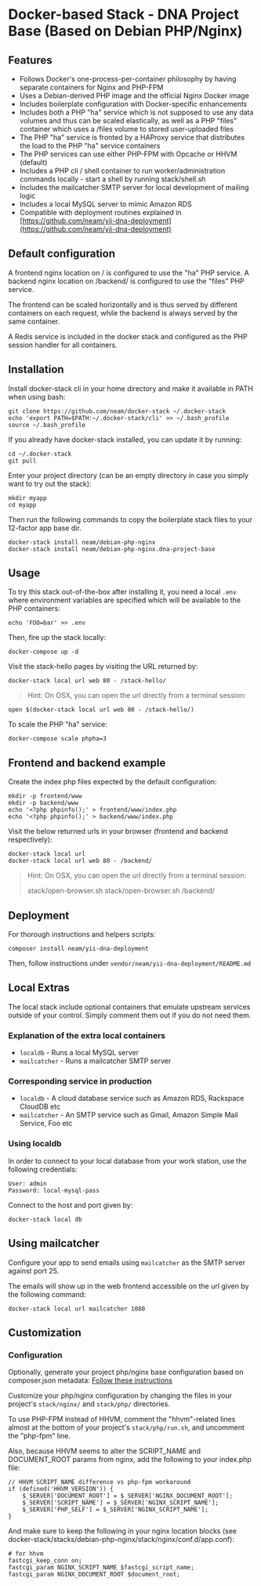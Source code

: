 Docker-based Stack - DNA Project Base (Based on Debian PHP/Nginx)
===================================

## Features

* Follows Docker's one-process-per-container philosophy by having separate containers for Nginx and PHP-FPM
* Uses a Debian-derived PHP image and the official Nginx Docker image
* Includes boilerplate configuration with Docker-specific enhancements
* Includes both a PHP "ha" service which is not supposed to use any data volumes and thus can be scaled elastically, as well as a PHP "files" container which uses a /files volume to stored user-uploaded files 
* The PHP "ha" service is fronted by a HAProxy service that distributes the load to the PHP "ha" service containers
* The PHP services can use either PHP-FPM with Opcache or HHVM (default)
* Includes a PHP cli / shell container to run worker/administration commands locally - start a shell by running stack/shell.sh
* Includes the mailcatcher SMTP server for local development of mailing logic
* Includes a local MySQL server to mimic Amazon RDS
* Compatible with deployment routines explained in [https://github.com/neam/yii-dna-deployment](https://github.com/neam/yii-dna-deployment)

## Default configuration

A frontend nginx location on / is configured to use the "ha" PHP service. A backend nginx location on /backend/ is configured to use the "files" PHP service. 

The frontend can be scaled horizontally and is thus served by different containers on each request, while the backend is always served by the same container. 

A Redis service is included in the docker stack and configured as the PHP session handler for all containers.

## Installation

Install docker-stack cli in your home directory and make it available in PATH when using bash: 

    git clone https://github.com/neam/docker-stack ~/.docker-stack
    echo 'export PATH=$PATH:~/.docker-stack/cli' >> ~/.bash_profile
    source ~/.bash_profile

If you already have docker-stack installed, you can update it by running:

    cd ~/.docker-stack
    git pull

Enter your project directory (can be an empty directory in case you simply want to try out the stack):

    mkdir myapp
    cd myapp

Then run the following commands to copy the boilerplate stack files to your 12-factor app base dir.

    docker-stack install neam/debian-php-nginx
    docker-stack install neam/debian-php-nginx.dna-project-base

## Usage

To try this stack out-of-the-box after installing it, you need a local `.env` where environment variables are specified which will be available to the PHP containers:

    echo 'FOO=bar' >> .env

Then, fire up the stack locally:

    docker-compose up -d

Visit the stack-hello pages by visiting the URL returned by:

    docker-stack local url web 80 - /stack-hello/

> Hint: On OSX, you can open the url directly from a terminal session:

    open $(docker-stack local url web 80 - /stack-hello/)

To scale the PHP "ha" service:

    docker-compose scale phpha=3

## Frontend and backend example

Create the index php files expected by the default configuration:

    mkdir -p frontend/www
    mkdir -p backend/www
    echo '<?php phpinfo();' > frontend/www/index.php
    echo '<?php phpinfo();' > backend/www/index.php

Visit the below returned urls in your browser (frontend and backend respectively):

    docker-stack local url
    docker-stack local url web 80 - /backend/

> Hint: On OSX, you can open the url directly from a terminal session:
>
>    stack/open-browser.sh
>    stack/open-browser.sh /backend/

## Deployment

For thorough instructions and helpers scripts:
 
    composer install neam/yii-dna-deployment

Then, follow instructions under `vendor/neam/yii-dna-deployment/README.md`

## Local Extras

The local stack include optional containers that emulate upstream services outside of your control. Simply comment them out if you do not need them.

### Explanation of the extra local containers

* `localdb` - Runs a local MySQL server
* `mailcatcher` - Runs a mailcatcher SMTP server

### Corresponding service in production

* `localdb` - A cloud database service such as Amazon RDS, Rackspace CloudDB etc
* `mailcatcher` - An SMTP service such as Gmail, Amazon Simple Mail Service, Foo etc

### Using localdb

In order to connect to your local database from your work station, use the following credentials:

    User: admin
    Password: local-mysql-pass

Connect to the host and port given by:

    docker-stack local db

## Using mailcatcher

Configure your app to send emails using `mailcatcher` as the SMTP server against port 25.

The emails will show up in the web frontend accessible on the url given by the following command:

    docker-stack local url mailcatcher 1080

## Customization

### Configuration

Optionally, generate your project php/nginx base configuration based on composer.json metadata: [Follow these instructions](../../generators/server-config-generator/README.md)

Customize your php/nginx configuration by changing the files in your project's `stack/nginx/` and `stack/php/` directories.

To use PHP-FPM instead of HHVM, comment the "hhvm"-related lines almost at the bottom of your project's `stack/php/run.sh`, and uncomment the "php-fpm" line.

Also, because HHVM seems to alter the SCRIPT_NAME and DOCUMENT_ROOT params from nginx, add the following to your index.php file:

    // HHVM SCRIPT_NAME difference vs php-fpm workaround
    if (defined('HHVM_VERSION')) {
        $_SERVER['DOCUMENT_ROOT'] = $_SERVER['NGINX_DOCUMENT_ROOT'];
        $_SERVER['SCRIPT_NAME'] = $_SERVER['NGINX_SCRIPT_NAME'];
        $_SERVER['PHP_SELF'] = $_SERVER['NGINX_SCRIPT_NAME'];
    }

And make sure to keep the following in your nginx location blocks (see docker-stack/stacks/debian-php-nginx/stack/nginx/conf.d/app.conf):

    # for hhvm
    fastcgi_keep_conn on;
    fastcgi_param NGINX_SCRIPT_NAME $fastcgi_script_name;
    fastcgi_param NGINX_DOCUMENT_ROOT $document_root;
